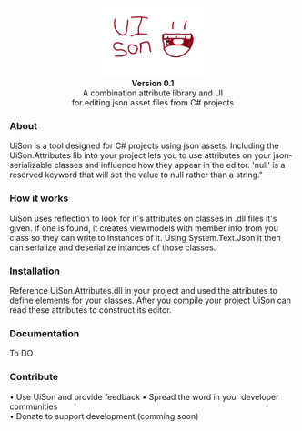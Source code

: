 <p align="center">
	<img src="https://raw.githubusercontent.com/knackname/UiSon/main/UiSon/Views/Images/logo.png" alt="UiSon" width="180" /><br>
	<b>Version 0.1</b><br>
	A combination attribute library and UI</br>
  for editing json asset files from C# projects
</p>

### About

UiSon is a tool designed for C# projects using json assets. Including the UiSon.Attributes lib into your project lets you to use attributes on your json-serializable classes and influence how they appear in the editor. 'null' is a reserved keyword that will set the value to null rather than a string."

### How it works

UiSon uses reflection to look for it's attributes on classes in .dll files it's given. If one is found, it creates viewmodels with member info from you class so they can write to instances of it. Using System.Text.Json it then can serialize and deserialize intances of those classes.

### Installation

Reference UiSon.Attributes.dll in your project and used the attributes to define elements for your classes. After you compile your project UiSon can read these attributes to construct its editor.

### Documentation

To DO

### Contribute

• Use UiSon and provide feedback 
• Spread the word in your developer communities  
• Donate to support development (comming soon)
